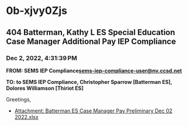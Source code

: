 # 0b-xjvy0Zjs
## 404 Batterman, Kathy L ES Special Education Case Manager Additional Pay IEP Compliance
### Dec 2, 2022, 4:31:39 PM
**FROM: SEMS IEP Compliance<sems-iep-compliance-user@nv.ccsd.net>**

**TO: to SEMS IEP Compliance, Christopher Sparrow [Batterman ES], Dolores Williamson [Thiriot ES]**


Greetings, 





* [Attachment: Batterman ES Case Manager Pay Preliminary Dec 02 2022.xlsx](0b-xjvy0Zjs-attachment-1.xlsx)
